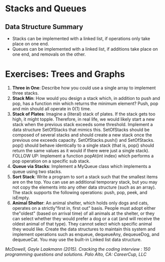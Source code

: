 # Stacks and Queues

## Data Structure Summary

* Stacks can be implemented with a linked list, if operations only take place on one end.
* Queues can be implemented with a linked list, if additions take place on one end, and removals on the other.

# Exercises: Trees and Graphs

1. **Three in One**: Describe how you could use a single array to implement three stacks.
2. **Stack Min**: How would you design a stack which, in addition to push and pop, has a function min which returns the minimum element? Push, pop and min should all operate in 0(1) time.
3. **Stack of Plates**: Imagine a (literal) stack of plates. If the stack gets too high, it might topple. Therefore, in real life, we would likely start a new stack when the previous stack exceeds some threshold. Implement a data structure SetOfStacks that mimics this. SetOfStacks should be composed of several stacks and should create a new stack once the previous one exceeds capacity. SetOfStacks.push() and SetOfStacks. pop() should behave identically to a single stack (that is, pop() should return the same values as it would if there were just a single stack). FOLLOW UP: Implement a function popAt(int index) which performs a pop operation on a specific sub­ stack.
4. **Queue via Stacks**: Implement a MyQueue class which implements a queue using two stacks.
5. **Sort Stack**: Write a program to sort a stack such that the smallest items are on the top. You can use an additional temporary stack, but you may not copy the elements into any other data structure (such as an array). The stack supports the following operations: push, pop, peek, and isEmpty.
6. **Animal Shelter**: An animal shelter, which holds only dogs and cats, operates on a strictly"first in, first out" basis. People must adopt either the"oldest" (based on arrival time) of all animals at the shelter, or they can select whether they would prefer a dog or a cat (and will receive the oldest animal of that type). They cannot select which specific animal they would like. Create the data structures to maintain this system and implement operations such as enqueue, dequeueAny, dequeueDog, and dequeueCat. You may use the built-in Linked list data structure.

*McDowell, Gayle Laakmann (2015). Cracking the coding interview : 150 programming questions and solutions. Palo Alto, CA: CareerCup, LLC*
